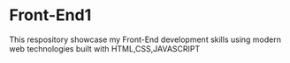 # Front-End1
This respository showcase my Front-End development skills using modern web technologies built with HTML,CSS,JAVASCRIPT
